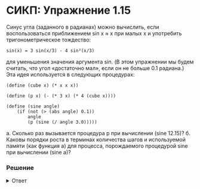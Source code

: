 # СИКП: Упражнение 1.15
Синус угла (заданного в радианах) можно вычислить, если воспользоваться приближением sin x ≈
x при малых x и употребить тригонометрическое тождество:

```
sin(x) = 3 sin(x/3) - 4 sin³(x/3)
```

для уменьшения значения аргумента sin. (В этом упражнении мы будем считать, что угол «достаточно мал», если он не больше 0.1 радиана.) Эта идея используется в следующих процедурах:

```
(define (cube x) (* x x x))

(define (p x) (- (* 3 x) (* 4 (cube x))))

(define (sine angle)
    (if (not (> (abs angle) 0.1))
        angle
        (p (sine (/ angle 3.0)))))
```

а. Сколько раз вызывается процедура p при вычислении (sine 12.15)?
б. Каковы порядки роста в терминах количества шагов и используемой памяти (как функция a) для процесса, порождаемого процедурой sine при вычислении (sine a)?


### Решение

<details> 
<summary>Ответ</summary>

а. (sine 12.15)
```
1. (p (sine 4.05))
2. (p (sine 1.35))
3. (p (sine 0.45))
4. (p (sine 0.15))
5. (p (sine 0.05))
```
Ответ 5 раз

б. **Рост шагов**
Рост шагов зависит от вызова sine, аргумент которого на каждой итерации делится на 3, то есть a / 3ⁿ. Но итерация завершается если a меньше или равен 0.1.

```
a / 3ⁿ ≤ 0.1

log₃(10a)
```

Рост шагов: Θ(log a)


**Рост памяти**
Так как память растет пропорционально числу шагов, то рост памяти: Θ(log a)

</details>